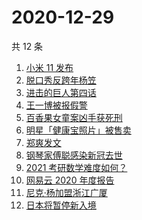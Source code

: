 # 2020-12-29

共 12 条

<!-- BEGIN ZHIHUSEARCH -->
<!-- 最后更新时间 Tue Dec 29 2020 14:11:38 GMT+0800 (CST) -->
1. [小米 11 发布](https://www.zhihu.com/search?q=小米11)
1. [脱口秀反跨年杨笠](https://www.zhihu.com/search?q=杨笠)
1. [进击的巨人第四话](https://www.zhihu.com/search?q=进击的巨人)
1. [王一博被报假警](https://www.zhihu.com/search?q=王一博)
1. [百香果女童案凶手获死刑](https://www.zhihu.com/search?q=百香果女童)
1. [明星「健康宝照片」被售卖](https://www.zhihu.com/search?q=健康宝明星)
1. [郑爽发文](https://www.zhihu.com/search?q=郑爽)
1. [钢琴家傅聪感染新冠去世](https://www.zhihu.com/search?q=傅聪去世)
1. [2021 考研数学难度如何？](https://www.zhihu.com/search?q=考研数学)
1. [网易云 2020 年度报告](https://www.zhihu.com/search?q=网易云)
1. [尼克·杨加盟浙江广厦](https://www.zhihu.com/search?q=尼克杨)
1. [日本将暂停新入境](https://www.zhihu.com/search?q=日本)
<!-- END ZHIHUSEARCH -->
